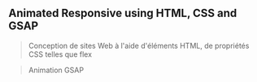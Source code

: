 ## Animated Responsive using HTML, CSS and GSAP

> Conception de sites Web à l'aide d'éléments HTML, de propriétés CSS telles que flex

> Animation GSAP
